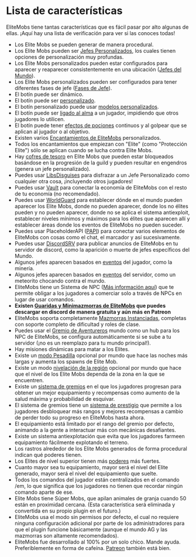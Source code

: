 
# Lista de características

EliteMobs tiene tantas características que es fácil pasar por alto algunas de ellas. ¡Aquí hay una lista de verificación para ver si las conoces todas!

- Los Elite Mobs se pueden generar de manera procedural.
- Los Elite Mobs pueden ser [Jefes Personalizados]($language$/elitemobs/creating_bosses.md), los cuales tienen opciones de personalización muy profundas.
- Los Elite Mobs personalizados pueden estar configurados para aparecer y reaparecer consistentemente en una ubicación ([Jefes del Mundo]($language$/elitemobs/creating_world_bosses.md)).
- Los Elite Mobs personalizados pueden ser configurados para tener diferentes fases de jefe ([Fases de Jefe]($language$/elitemobs/creating_boss_phases.md)).
- El botín puede ser dinámico.
- El botín puede ser [personalizado]($language$/elitemobs/creating_items.md).
- El botín personalizado puede usar [modelos personalizados]($language$/elitemobs/creating_items.md&section=custommodelid&section=custommodelid).
- El botín puede ser [ligado al alma]($language$/elitemobs/soulbind.md) a un jugador, impidiendo que otros jugadores lo utilicen.
- El botín puede tener [efectos de pociones]($language$/elitemobs/creating_items.md&section=potioneffects) continuos y al golpear que se aplican al jugador o al objetivo.
- Existen varios [Encantamientos de EliteMobs]($language$/elitemobs/custom_enchantments_list.md) personalizados.
- Todos los encantamientos que empiezan con "Elite" (como "Protección Elite") sólo se aplican cuando se lucha contra Elite Mobs.
- Hay [cofres de tesoro]($language$/elitemobs/creating_treasure_chests.md) en Elite Mobs que pueden estar bloqueados basándose en la progresión de la guild y pueden resultar en engendros (genera un jefe personalizado).
- Puedes usar [LibsDisguises]($language$/elitemobs/libsdisguises.md) para disfrazar a un Jefe Personalizado como cualquier otra cosa, ¡incluyendo otros jugadores!
- Puedes usar [Vault]($language$/elitemobs/vault.md) para conectar la economía de EliteMobs con el resto de tu economía (no recomendado).
- Puedes usar [WorldGuard]($language$/elitemobs/worldguard_flags.md) para establecer dónde en el mundo pueden aparecer los Elite Mobs, donde no pueden aparecer, donde los no élites pueden y no pueden aparecer, donde no se aplica el sistema antiexploit, establecer niveles mínimos y máximos para los élites que aparecen allí y establecer áreas donde los eventos de EliteMobs no pueden suceder.
- Puedes usar PlaceholderAPI ([PAPI]($language$/elitemobs/placeholders.md)) para conectar varios elementos de EliteMobs con cosas como el chat, el marcador y así sucesivamente.
- Puedes usar [DiscordSRV]($language$/elitemobs/discordsrv.md) para publicar anuncios de EliteMobs en tu servidor de discord, como la aparición o muerte de jefes específicos del Mundo.
- Algunos jefes aparecen basados en [eventos]($language$/elitemobs/elitemobs+creating_events.md&section=what-are-custom-events?) del jugador, como la minería.
- Algunos jefes aparecen basados en [eventos]($language$/elitemobs/elitemobs+creating_events.md&section=what-are-custom-events?) del servidor, como un meteorito chocando contra el mundo.
- EliteMobs tiene un Sistema de NPC ([Más información aquí]($language$/elitemobs/adventurers_guild_world.md)) que te permite obligar a los jugadores a comerciar solo a través de NPCs en lugar de usar comandos.
- **Existen [Guaridas y Minimazmorras de EliteMobs]($language$/elitemobs/dungeons.md) que puedes descargar en discord de manera gratuita y aún más en Patreon**
- EliteMobs soporta completamente [Mazmorras Instanciadas]($language$/elitemobs/understanding_the_basics_of_elitemobs.md&section=instanced-dungeoneering), completas con soporte completo de dificultad y roles de clase.
- Puedes usar el [Gremio de Aventureros]($language$/elitemobs/adventurers_guild_world.md) mundo como un hub para los NPC de EliteMobs, se configura automáticamente si se sube a tu servidor (¡no es un reemplazo para tu mundo principal!).
- Hay misiones dinámicas para matar a los Elites.
- Existe un [modo Pesadilla]($language$/elitemobs/nightmare_mode.md) opcional por mundo que hace las noches más largas y aumenta los spawns de Elite Mob.
- Existe un modo [nivelación de la región]($language$/elitemobs/region_leveling_mode.md) opcional por mundo que hace que el nivel de los Elite Mobs dependa de la zona en la que se encuentren.
- Existe un [sistema de gremios]($language$/elitemobs/guild_tier_loot_limiter.md) en el que los jugadores progresan para obtener un mejor equipamiento y recompensas como aumento de la salud máxima y probabilidad de esquivar.
- El sistema de gremios tiene un [sistema de prestigio]($language$/elitemobs/prestige_system.md) que permite a los jugadores desbloquear más rangos y mejores recompensas a cambio de perder todo su progreso en EliteMobs hasta ahora.
- El equipamiento está limitado por el rango del gremio por defecto, animando a la gente a interactuar más con mecánicas desafiantes.
- Existe un sistema antiexplotación que evita que los jugadores farmeen equipamiento fácilmente explotando el terreno.
- Los rastros alrededor de los Elite Mobs generados de forma procedural indican qué poderes tienen.
- Los Elites de nivel superior tienen más [poderes]($language$/elitemobs/creating_bosses.md&section=easy-configuration---premade-powers) más fuertes.
- Cuanto mayor sea tu equipamiento, mayor será el nivel del Elite generado, mayor será el nivel del equipamiento que suelte.
- Todos los comandos del jugador están centralizados en el comando /em, lo que significa que los jugadores no tienen que recordar ningún comando aparte de ese.
- Elite Mobs tiene Súper Mobs, que apilan animales de granja cuando 50 están en proximidad cercana. (Esta característica será eliminada y convertida en su propio plugin en el futuro.)
- EliteMobs usa el modo sin permisos por defecto, el cual no requiere ninguna configuración adicional por parte de los administradores para que el plugin funcione básicamente (aunque el mundo AG y las mazmorras son altamente recomendados).
- EliteMobs fue desarrollado al 100% por un solo chico. Mande ayuda. Preferiblemente en forma de cafeína. [Patreon](https://www.patreon.com/magmaguy) también está bien.